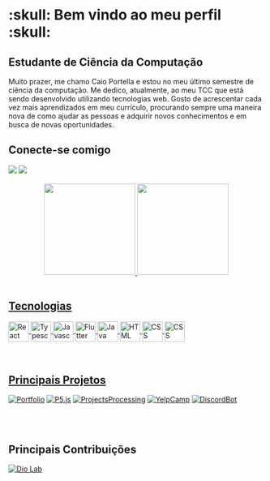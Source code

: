 <div>
    <h1>:skull: Bem vindo ao meu perfil :skull:</h1>
    <h2>Estudante de Ciência da Computação</h2>
    <p>Muito prazer, me chamo Caio Portella e estou no meu último semestre de ciência da computação. Me dedico, atualmente, ao meu TCC que está sendo desenvolvido utilizando tecnologias web. Gosto de acrescentar cada vez mais aprendizados em meu currículo, procurando sempre uma maneira nova de como ajudar as pessoas e adquirir novos conhecimentos e em busca de novas oportunidades.</p>
</div>

<div>
    <h2> Conecte-se comigo </h2>
    <a href="https://www.linkedin.com/in/caiohportella" target="_blank"><img src="https://img.shields.io/badge/-LinkedIn-%230077B5?style=for-the-badge&logo=linkedin&logoColor=white"></a>
    <a href="https://open.spotify.com/user/3ybjs5bkyxi64zn1le2trg6cy?si=2986e379ffeb4a1d" target="_blank"><img src="https://img.shields.io/badge/-Spotify-%23007B5?style=for-the-badge&logo=spotify&logoColor=black"></a>
</div>
<br>
<div align="center">
    <a href="https://github.com/caiohportella">
    <img height="180em" src="https://github-readme-stats-caiohportella.vercel.app/api?username=caiohportella&show_icons=true&theme=radical&include_all_commits=true&count_private=true"/>
    <img height="180em" src="https://github-readme-stats-caiohportella.vercel.app/api/top-langs/?username=caiohportella&layout=compact&langs_count=7&theme=radical"/>
</div>

<div style="display: inline_block"> <br>
    <h2> Tecnologias </h2>
        <img align="center" alt="React" height="40" src="https://cdn.jsdelivr.net/gh/devicons/devicon/icons/react/react-original.svg"/>
        <img align="center" alt="Typescript" height="40" src="https://cdn.jsdelivr.net/gh/devicons/devicon/icons/typescript/typescript-original.svg"/>
        <img align="center" alt="Javascript" height="40" src="https://cdn.jsdelivr.net/gh/devicons/devicon/icons/javascript/javascript-original.svg"/>
        <img align="center" alt="Flutter" height="40" src="https://cdn.jsdelivr.net/gh/devicons/devicon/icons/flutter/flutter-original.svg"/>
        <img align="center" alt="Java" height="40" src="https://cdn.jsdelivr.net/gh/devicons/devicon/icons/java/java-original.svg"/>
        <img align="center" alt="HTML" height="40" src="https://cdn.jsdelivr.net/gh/devicons/devicon/icons/html5/html5-original.svg"/>
        <img align="center" alt="CSS" height="40" src="https://cdn.jsdelivr.net/gh/devicons/devicon/icons/css3/css3-original.svg"/>
        <img align="center" alt="CSS" height="40" src="https://cdn.jsdelivr.net/gh/devicons/devicon/icons/tailwindcss/tailwindcss-plain.svg" />
    </h2>
</div>

<br>
<br>

## Principais Projetos
[![Portfolio](https://github-readme-stats-caiohportella.vercel.app/api/pin/?username=caiohportella&repo=portfolio&bg_color=000&border_color=30A3DC&show_icons=true&icon_color=30A3DC&title_color=E94D5F&text_color=FFF)](https://github.com/caiohportella/portfolio)
[![P5.js](https://github-readme-stats-caiohportella.vercel.app/api/pin/?username=caiohportella&repo=Projectsp5js&bg_color=000&border_color=30A3DC&show_icons=true&icon_color=30A3DC&title_color=E94D5F&text_color=FFF)](https://github.com/caiohportella/Projectsp5js)
[![ProjectsProcessing](https://github-readme-stats-caiohportella.vercel.app/api/pin/?username=caiohportella&repo=ProjectYelpCamp&bg_color=000&border_color=30A3DC&show_icons=true&icon_color=30A3DC&title_color=E94D5F&text_color=FFF)](https://github.com/caiohportella/ProjectsProcessing)
[![YelpCamp](https://github-readme-stats-caiohportella.vercel.app/api/pin/?username=caiohportella&repo=ProjectYelpCamp&bg_color=000&border_color=30A3DC&show_icons=true&icon_color=30A3DC&title_color=E94D5F&text_color=FFF)](https://github.com/caiohportella/ProjectYelpCamp)
[![DiscordBot](https://github-readme-stats-caiohportella.vercel.app/api/pin/?username=caiohportella&repo=ProjectYelpCamp&bg_color=000&border_color=30A3DC&show_icons=true&icon_color=30A3DC&title_color=E94D5F&text_color=FFF)](https://github.com/caiohportella/DiscordBot)

<br>
<br>

## Principais Contribuições
[![Dio Lab](https://github-readme-stats-caiohportella.vercel.app/api/pin/?username=caiohportella&repo=dio-lab-open-source&bg_color=000&border_color=30A3DC&show_icons=true&icon_color=30A3DC&title_color=E94D5F&text_color=FFF)](https://github.com/caiohportella/dio-lab-open-source)
